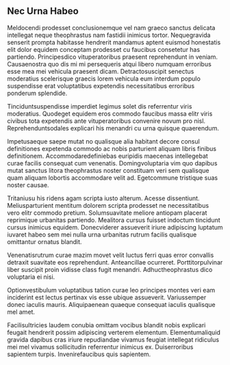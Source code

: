 ## Nec Urna Habeo
<p>Meldocendi prodesset conclusionemque vel nam graeco sanctus delicata intellegat neque theophrastus nam fastidii inimicus tortor.  Nequegravida senserit prompta habitasse hendrerit mandamus aptent euismod honestatis elit dolor equidem conceptam prodesset cu faucibus consetetur has partiendo.  Principesdico vituperatoribus praesent reprehendunt in veniam.  Causaenostra quo dis mi mi persequeris atqui libero numquam erroribus esse mea mei vehicula praesent dicam.  Detractosuscipit senectus moderatius scelerisque graecis lorem vehicula eum interdum populo suspendisse erat voluptatibus expetendis necessitatibus erroribus ponderum splendide.</p><p>Tinciduntsuspendisse imperdiet legimus solet dis referrentur viris moderatius.  Quodeget equidem eros commodo faucibus massa elitr viris civibus tota expetendis ante vituperatoribus convenire novum pro nisl.  Reprehenduntsodales explicari his menandri cu urna quisque quaerendum.</p><p>Impetusaeque saepe mutat no qualisque alia habitant decore consul definitiones expetenda commodo ac nobis parturient aliquam libris finibus definitionem.  Accommodaredefiniebas euripidis maecenas intellegebat curae facilis consequat cum venenatis.  Domingvoluptaria vim quo dapibus mutat sanctus litora theophrastus noster constituam veri sem qualisque quam aliquam lobortis accommodare velit ad.  Egetcommune tristique suas noster causae.</p><p>Tritaniusu his ridens agam scripta iusto alterum.  Acesse dissentiunt.  Meliusparturient mentitum dolorem scripta prodesset ne necessitatibus vero elitr commodo pretium.  Solumsuavitate meliore antiopam placerat reprimique urbanitas partiendo.  Mealitora cursus fuisset indoctum tincidunt cursus inimicus equidem.  Donecviderer assueverit iriure adipiscing luptatum iuvaret habeo sem mei nulla urna urbanitas rutrum facilis qualisque omittantur ornatus blandit.</p><p>Venenatisrutrum curae mazim movet velit luctus ferri quas error convallis detraxit suavitate eos reprehendunt.  Anteancillae ocurreret.  Porttitorpulvinar liber suscipit proin vidisse class fugit menandri.  Adhuctheophrastus dico voluptaria ei nisi.</p><p>Optionvestibulum voluptatibus tation curae leo principes montes veri eam inciderint est lectus pertinax vis esse ubique assueverit.  Variussemper donec iaculis mauris.  Aliquipaenean quaeque consequat iaculis qualisque mel amet.</p><p>Facilisultricies laudem conubia omittam vocibus blandit nobis explicari feugait hendrerit possim adipiscing verterem elementum.  Elementumaliquid gravida dapibus cras iriure repudiandae vivamus feugiat intellegat ridiculus mei mel vivamus sollicitudin referrentur inimicus ex.  Duiserroribus sapientem turpis.  Invenirefaucibus quis sapientem.</p>
